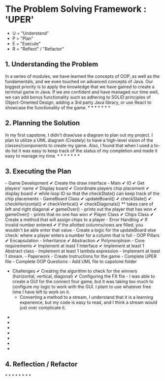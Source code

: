 <h1>The Problem Solving Framework : 'UPER'</h1>

* U = "Understand"
* P = "Plan"
* E = "Execute"
* R = "Reflect" / "Refactor"

<h2>1. Understanding the Problem</h2>
In a series of modules, we have learned the concepts of OOP, as well as the fundamentals, 
and we even touched on advanced concepts of Java. Our biggest priority is to apply the knowledge 
that we have gained to create a terminal game in Java. If we are confident and have managed our 
time well, we can add bonus functionality such as adhering to SOLID principles of Object-Oriented Design, 
adding a 3rd party Java library, or use React to showcase the functionality of the game. 
*
*
*
*
*
*
*
<h2>
    2. Planning the Solution
</h2>
In my first capstone, I didn't draw/use a diagram to plan out my project. I plan to utilize a UML diagram (Creately) 
to have a high-level vision of the classes/components to create my game. Also, I found that when I used a to-do list 
it was easy to keep track of the status of my completion and made it easy to manage my time.  
*
*
*
*
*
*
*
<h2>
    3. Executing the Plan
</h2>
- Game Development
    ✔ Create the draw interface
    - Main
        ✔ IO 
        ✔ Get players' name
        ✔ Display board
        ✔ Coordinate players chip placement 
        ✔ display board 
        ✔ while loop IO so that the checkState() can keep track of the chip placements
    - GameBoard Class
        ✔ updateBoard()
        ✔ checkState()
            ✔ checkHorizontal()
            ✔ checkVertical()
            ✔ checkDiagonals()
                ** takes care of left and right diagonal
            ✔ gameOver()
                - prints out the player that has won
            ✔ gameOver()
                - prints that no one has won
    ✔ Player Class
    ✔ Chips Class
        ✔ Create a method that will assign chips to a player
    - Error Handling
        ✔ If invalid number entered
        ✔ if the allotted columns/rows are filled, you wouldn't be 
            able enter that value
            - Create a logic for the updateBoard else check: where a player enters 
                a number for a column that is full
    - OOP Pillars
        ✔ Encapsulation
        - Inheritance
        ✔ Abstraction
        ✔ Polymorphism
    - Core requirements
        ✔ Implement at least 1 Interface
        ✔ Implement at least 1 Abstract class
        - Implement at least 1 lambda expression
        - Implement at least 1 stream.
- Paperwork
    - Create Instructions for the game
    - Complete UPER file
    - Complete OOP Questions
    - Add UML file to capstone folder
    
- Challenges 
    ✔ Creating the algorithm to check for the winners (horizontal, vertical, diagonal)
    ✔ Configuring the FX file
        - I was able to create a GUI for the connect four game, but it was 
            taking too much to configure my logic to work with the GUI.
            I plant to use whatever free time I have left to work on it.
    - Converting a method to a stream, I understand that it is a learning experience,
        but my code is easy to read, and I think a stream would just over complicate it.
        
    
*
*
*
*
*
*
*
<h2>
    4. Reflection / Refactor
</h2>
*
*
*
*
*
*
*
*
